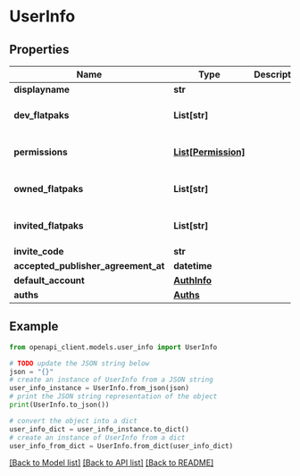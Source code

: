 # UserInfo


## Properties

Name | Type | Description | Notes
------------ | ------------- | ------------- | -------------
**displayname** | **str** |  | [optional] 
**dev_flatpaks** | **List[str]** |  | [optional] [default to []]
**permissions** | [**List[Permission]**](Permission.md) |  | [optional] [default to []]
**owned_flatpaks** | **List[str]** |  | [optional] [default to []]
**invited_flatpaks** | **List[str]** |  | [optional] [default to []]
**invite_code** | **str** |  | 
**accepted_publisher_agreement_at** | **datetime** |  | 
**default_account** | [**AuthInfo**](AuthInfo.md) |  | 
**auths** | [**Auths**](Auths.md) |  | 

## Example

```python
from openapi_client.models.user_info import UserInfo

# TODO update the JSON string below
json = "{}"
# create an instance of UserInfo from a JSON string
user_info_instance = UserInfo.from_json(json)
# print the JSON string representation of the object
print(UserInfo.to_json())

# convert the object into a dict
user_info_dict = user_info_instance.to_dict()
# create an instance of UserInfo from a dict
user_info_from_dict = UserInfo.from_dict(user_info_dict)
```
[[Back to Model list]](../README.md#documentation-for-models) [[Back to API list]](../README.md#documentation-for-api-endpoints) [[Back to README]](../README.md)


